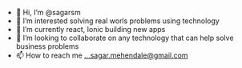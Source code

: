 - 👋 Hi, I’m @sagarsm
- 👀 I’m interested solving real worls problems using technology
- 🌱 I’m currently react, Ionic building new apps
- 💞️ I’m looking to collaborate on any technology that can help solve business problems 
- 📫 How to reach me ...sagar.mehendale@gmail.com

<!---
sagarsm/sagarsm is a ✨ special ✨ repository because its `README.md` (this file) appears on your GitHub profile.
You can click the Preview link to take a look at your changes.
--->
